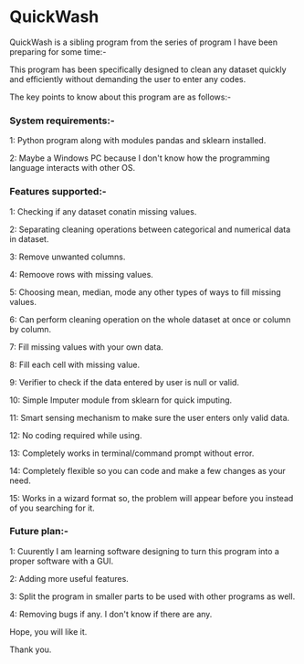 # QuickWash
QuickWash is a sibling program from the series of program I have been preparing for some time:-

This program has been specifically designed to clean any dataset quickly and efficiently without demanding the user to enter any codes.

The key points to know about this program are as follows:-
### System requirements:-
  1: Python program along with modules pandas and sklearn installed.
  
  2: Maybe a Windows PC because I don't know how the programming language interacts with other OS.
  
### Features supported:-
  1: Checking if any dataset conatin missing values.
  
  2: Separating cleaning operations between categorical and numerical data in dataset.
  
  3: Remove unwanted columns.
  
  4: Remoove rows with missing values.
  
  5: Choosing mean, median, mode any other types of ways to fill missing values.
  
  6: Can perform cleaning operation on the whole dataset at once or column by column.
  
  7: Fill missing values with your own data.
  
  8: Fill each cell with missing value.
  
  9: Verifier to check if the data entered by user is null or valid.
  
  10: Simple Imputer module from sklearn for quick imputing.
  
  11: Smart sensing mechanism to make sure the user enters only valid data.
  
  12: No coding required while using.
  
  13: Completely works in terminal/command prompt without error.
  
  14: Completely flexible so you can code and make a few changes as your need.
  
  15: Works in a wizard format so, the problem will appear before you instead of you searching for it.
  
### Future plan:-
  1: Cuurently I am learning software designing to turn this program into a proper software with a GUI.
  
  2: Adding more useful features.
  
  3: Split the program in smaller parts to be used with other programs as well.
  
  4: Removing bugs if any. I don't know if there are any.
  
Hope, you will like it.

Thank you.
